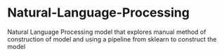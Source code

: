 # Natural-Language-Processing
Natural Language Processing model that explores manual method of construction of model and using a pipeline from sklearn to construct the model
